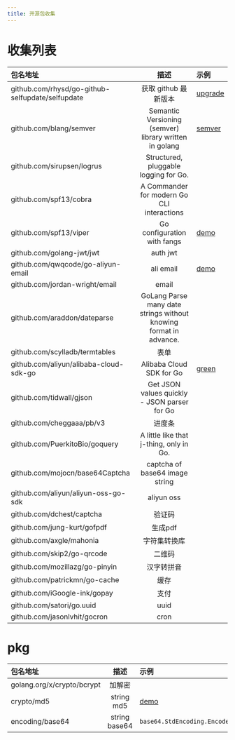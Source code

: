 ```yaml
---
title: 开源包收集
---
```


# 收集列表

|包名地址|描述|示例|
|:---|:---:|:---|
|github.com/rhysd/go-github-selfupdate/selfupdate|获取 github 最新版本|[upgrade](https://github.com/ArtalkJS/ArtalkGo/blob/af132d0e98/cmd/upgrade.go#L44-L51)|
|github.com/blang/semver|Semantic Versioning (semver) library written in golang|[semver](https://github.com/ArtalkJS/ArtalkGo/blob/af132d0e98/cmd/upgrade.go#L34-L38)|
|github.com/sirupsen/logrus|Structured, pluggable logging for Go.||
|github.com/spf13/cobra|A Commander for modern Go CLI interactions||
|github.com/spf13/viper|Go configuration with fangs|[demo](https://github.com/ArtalkJS/ArtalkGo/blob/af132d0e98/config/init.go#L16-L55)|
|github.com/golang-jwt/jwt|auth jwt||
|github.com/qwqcode/go-aliyun-email|ali email|[demo](https://github.com/ArtalkJS/ArtalkGo/blob/af132d0e98/lib/email/sender.go#L38-L65)|
|github.com/jordan-wright/email|email||
|github.com/araddon/dateparse|GoLang Parse many date strings without knowing format in advance.||
|github.com/scylladb/termtables|表单||
|github.com/aliyun/alibaba-cloud-sdk-go|Alibaba Cloud SDK for Go|[green](https://github.com/ArtalkJS/ArtalkGo/blob/af132d0e98/lib/anti_spam/anti_spam_aliyun.go)|
|github.com/tidwall/gjson|Get JSON values quickly - JSON parser for Go||
|github.com/cheggaaa/pb/v3|进度条||
|github.com/PuerkitoBio/goquery|A little like that j-thing, only in Go.||
|github.com/mojocn/base64Captcha|captcha of base64 image string||
|github.com/aliyun/aliyun-oss-go-sdk|aliyun oss||
|github.com/dchest/captcha|验证码||
|github.com/jung-kurt/gofpdf|生成pdf||
|github.com/axgle/mahonia|字符集转换库||
|github.com/skip2/go-qrcode|二维码||
|github.com/mozillazg/go-pinyin|汉字转拼音||
|github.com/patrickmn/go-cache|缓存||
|github.com/iGoogle-ink/gopay|支付||
|github.com/satori/go.uuid|uuid||
|github.com/jasonlvhit/gocron|cron||

# pkg

|包名地址|描述|示例|
|:---|:---:|:---|
|golang.org/x/crypto/bcrypt|加解密||
|crypto/md5|string md5|[demo](https://github.com/ArtalkJS/ArtalkGo/blob/af132d0e98/http/user_login.go#L50)|
|encoding/base64|string base64|`base64.StdEncoding.EncodeToString([]byte(string))`|
